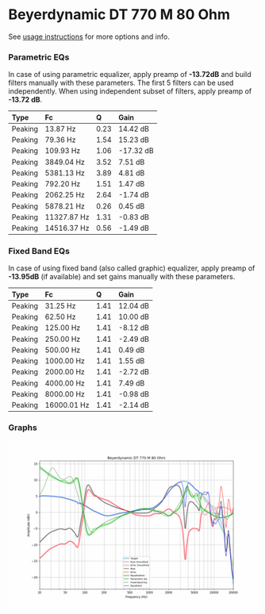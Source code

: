 # Beyerdynamic DT 770 M 80 Ohm
See [usage instructions](https://github.com/jaakkopasanen/AutoEq#usage) for more options and info.

### Parametric EQs
In case of using parametric equalizer, apply preamp of **-13.72dB** and build filters manually
with these parameters. The first 5 filters can be used independently.
When using independent subset of filters, apply preamp of **-13.72 dB**.

| Type    | Fc          |    Q | Gain      |
|:--------|:------------|:-----|:----------|
| Peaking | 13.87 Hz    | 0.23 | 14.42 dB  |
| Peaking | 79.36 Hz    | 1.54 | 15.23 dB  |
| Peaking | 109.93 Hz   | 1.06 | -17.32 dB |
| Peaking | 3849.04 Hz  | 3.52 | 7.51 dB   |
| Peaking | 5381.13 Hz  | 3.89 | 4.81 dB   |
| Peaking | 792.20 Hz   | 1.51 | 1.47 dB   |
| Peaking | 2062.25 Hz  | 2.64 | -1.74 dB  |
| Peaking | 5878.21 Hz  | 0.26 | 0.45 dB   |
| Peaking | 11327.87 Hz | 1.31 | -0.83 dB  |
| Peaking | 14516.37 Hz | 0.56 | -1.49 dB  |

### Fixed Band EQs
In case of using fixed band (also called graphic) equalizer, apply preamp of **-13.95dB**
(if available) and set gains manually with these parameters.

| Type    | Fc          |    Q | Gain     |
|:--------|:------------|:-----|:---------|
| Peaking | 31.25 Hz    | 1.41 | 12.04 dB |
| Peaking | 62.50 Hz    | 1.41 | 10.00 dB |
| Peaking | 125.00 Hz   | 1.41 | -8.12 dB |
| Peaking | 250.00 Hz   | 1.41 | -2.49 dB |
| Peaking | 500.00 Hz   | 1.41 | 0.49 dB  |
| Peaking | 1000.00 Hz  | 1.41 | 1.55 dB  |
| Peaking | 2000.00 Hz  | 1.41 | -2.72 dB |
| Peaking | 4000.00 Hz  | 1.41 | 7.49 dB  |
| Peaking | 8000.00 Hz  | 1.41 | -0.98 dB |
| Peaking | 16000.01 Hz | 1.41 | -2.14 dB |

### Graphs
![](./Beyerdynamic%20DT%20770%20M%2080%20Ohm.png)
